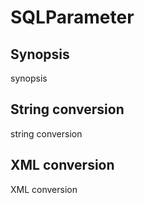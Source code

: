 <h1 class="converter">SQLParameter</h1>

## Synopsis

synopsis

## String conversion

string conversion

## XML conversion

XML conversion


